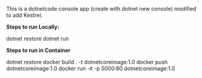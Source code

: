 This is a dotnetcode console app (create with dotnet new console) modified to add Kestrel.

**Steps to run Locally:**

dotnet restore
dotnet run
<browse to localhost:5000>


**Steps to run in Container**

dotnet restore
docker build . -t dotnetcoreimage:1.0
docker push dotnetcoreimage:1.0
docker run -it -p 5000:80 dotnetcoreimage:1.0
<browse to localhost:5000>
